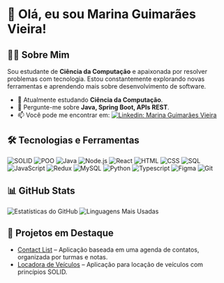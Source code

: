 # 👋 Olá, eu sou Marina Guimarães Vieira!

## 👩‍💻 Sobre Mim
Sou estudante de **Ciência da Computação** e apaixonada por resolver problemas com tecnologia. Estou constantemente explorando novas ferramentas e aprendendo mais sobre desenvolvimento de software.

- 🌱 Atualmente estudando **Ciência da Computação**.
- 💬 Pergunte-me sobre **Java, Spring Boot, APIs REST**.
- 📫 Você pode me encontrar em:
  [![Linkedin: Marina Guimarães Vieira](https://img.shields.io/badge/-Marina%20Guimarães%20Vieira-blue?style=flat-square&logo=Linkedin&logoColor=white&link=https://www.linkedin.com/in/marina-guimar%C3%A3es-vieira-602683251/)](https://www.linkedin.com/in/marina-guimar%C3%A3es-vieira-602683251/)

## 🛠 Tecnologias e Ferramentas
![SOLID](https://img.shields.io/badge/-SOLID-orange?style=flat-square)
![POO](https://img.shields.io/badge/-POO-blue?style=flat-square)
![Java](https://img.shields.io/badge/-Java-007396?style=flat-square&logo=java)
![Node.js](https://img.shields.io/badge/-Node.js-339933?style=flat-square&logo=node.js)
![React](https://img.shields.io/badge/-React-61DAFB?style=flat-square&logo=react)
![HTML](https://img.shields.io/badge/-HTML-E34F26?style=flat-square&logo=html5)
![CSS](https://img.shields.io/badge/-CSS-1572B6?style=flat-square&logo=css3)
![SQL](https://img.shields.io/badge/-SQL-4479A1?style=flat-square&logo=mysql)
![JavaScript](https://img.shields.io/badge/-JavaScript-F7DF1E?style=flat-square&logo=javascript)
![Redux](https://img.shields.io/badge/-Redux-764ABC?style=flat-square&logo=redux)
![MySQL](https://img.shields.io/badge/-MySQL-4479A1?style=flat-square&logo=mysql)
![Python](https://img.shields.io/badge/-Python-3776AB?style=flat-square&logo=python)
![Typescript](https://img.shields.io/badge/-Typescript-3178C6?style=flat-square&logo=typescript)
![Figma](https://img.shields.io/badge/-Figma-F24E1E?style=flat-square&logo=figma)
![Git](https://img.shields.io/badge/-Git-F05032?style=flat-square&logo=git)

## 📊 GitHub Stats
![Estatísticas do GitHub](https://github-readme-stats.vercel.app/api?username=marinagv95&show_icons=true&hide_rank=true&theme=radical)
![Linguagens Mais Usadas](https://github-readme-stats.vercel.app/api/top-langs/?username=marinagv95&hide=python&layout=compact&theme=radical)

## 🌟 Projetos em Destaque
- [Contact List](https://github.com/marinagv95/Contact_List) – Aplicação baseada em uma agenda de contatos, organizada por turmas e notas.
- [Locadora de Veículos](https://github.com/allanaavila/locadora_veiculos](https://github.com/marinagv95/locadora_veiculos)) – Aplicação para locação de veículos com princípios SOLID.
